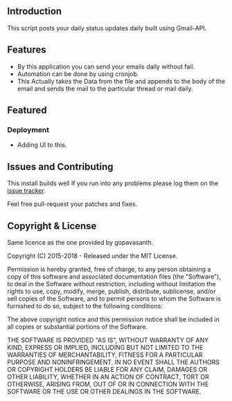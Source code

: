 ## Introduction
This script posts your daily status updates daily built using Gmail-API.

## Features

* By this application you can send your emails daily without fail.
* Automation can be done by using cronjob.
* This Actually takes the Data from the file and appends to the body of the email and sends the mail to the particular thread or mail daily.


## Featured

### Deployment

* Adding UI to this.

## Issues and Contributing

This install builds well If you run into any problems
please log them on the [issue tracker](https://github.com/gopavasanth/Gmail-Api/issues).

Feel free pull-request your patches and fixes.


## Copyright & License

Same licence as the one provided by gopavasanth. 

Copyright (C) 2015-2018 - Released under the MIT License.

Permission is hereby granted, free of charge, to any person obtaining a copy of this software and associated documentation files (the "Software"), to deal in the Software without restriction, including without limitation the rights to use, copy, modify, merge, publish, distribute, sublicense, and/or sell copies of the Software, and to permit persons to whom the Software is furnished to do so, subject to the following conditions:

The above copyright notice and this permission notice shall be included in all copies or substantial portions of the Software.

THE SOFTWARE IS PROVIDED "AS IS", WITHOUT WARRANTY OF ANY KIND, EXPRESS OR IMPLIED, INCLUDING BUT NOT LIMITED TO THE WARRANTIES OF MERCHANTABILITY, FITNESS FOR A PARTICULAR PURPOSE AND
NONINFRINGEMENT. IN NO EVENT SHALL THE AUTHORS OR COPYRIGHT HOLDERS BE LIABLE FOR ANY CLAIM, DAMAGES OR OTHER LIABILITY, WHETHER IN AN ACTION OF CONTRACT, TORT OR OTHERWISE, ARISING FROM, OUT OF OR IN CONNECTION WITH THE SOFTWARE OR THE USE OR OTHER DEALINGS IN THE SOFTWARE.
